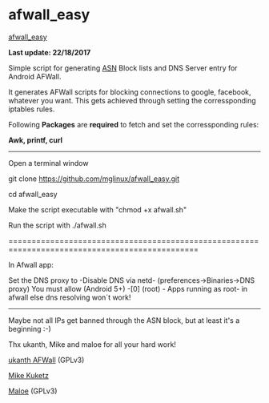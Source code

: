 # afwall_easy
[afwall_easy](https://github.com/mglinux/afwall_easy)

**Last update: 22/18/2017**

Simple script for generating [ASN](https://en.wikipedia.org/wiki/Autonomous_system_(Internet)) Block lists and DNS Server entry for Android AFWall.

It generates AFWall scripts for blocking connections to google, facebook, whatever you want.
This gets achieved through setting the corressponding iptables rules.

Following **Packages** are **required** to fetch and set the corressponding rules:

**Awk, printf, curl**

_______________________________________________________________________________________________

Open a terminal window

git clone https://github.com/mglinux/afwall_easy.git

cd afwall_easy

Make the script executable with "chmod +x afwall.sh"

Run the script with ./afwall.sh

===============================================================================================

In Afwall app:

Set the DNS proxy to -Disable DNS via netd- (preferences->Binaries->DNS proxy)
You must allow (Android 5+) -[0] (root) - Apps running as root- in afwall else dns resolving won´t work!


_______________________________________________________________________________________________
Maybe not all IPs get banned through the ASN block, but at least it's a beginning :-)


Thx ukanth, Mike and maloe for all your hard work!

[ukanth AFWall](https://github.com/ukanth/afwall)      (GPLv3)

[Mike Kuketz](https://www.kuketz-blog.de/)

[Maloe](https://notabug.org/maloe/ASN_IPFire_Script)   (GPLv3)


